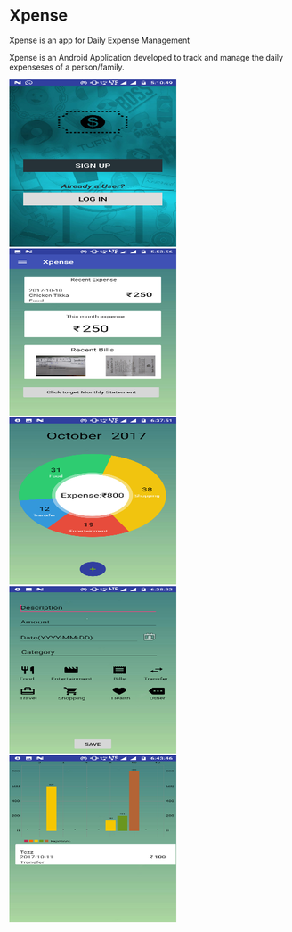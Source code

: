 # Xpense
Xpense is an app for Daily Expense Management

Xpense is an Android Application developed to track and manage the daily expenseses of a person/family.

<img src="Screenshot_20171010-171051.png" width="300" height="300"> 

<img src="Screenshot_20171010-175358.png" width="300" height="300">

<img src="Screenshot_20171010-183753.png" width="300" height="300">

<img src="Screenshot_20171010-183835.png" width="300" height="300">

<img src="Screenshot_20171010-184348.png" width="300" height="300">
